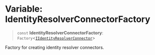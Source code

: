 # Variable: IdentityResolverConnectorFactory

> `const` **IdentityResolverConnectorFactory**: `Factory`\<[`IIdentityResolverConnector`](../interfaces/IIdentityResolverConnector.md)\>

Factory for creating identity resolver connectors.
